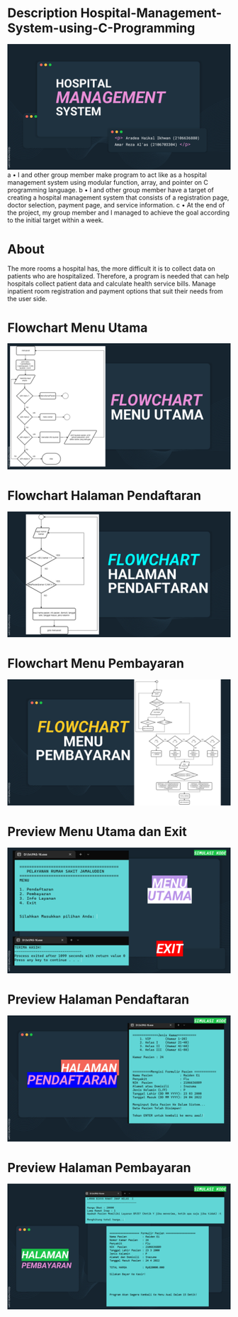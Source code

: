 # Description Hospital-Management-System-using-C-Programming
![alt text](https://github.com/Aradea-Ikh1/Hospital-Management-System-using-C-Programming/blob/master/Hospital%20Management%20System.png)
a • I and other group member make program to act like as a hospital management system using modular function, array, and pointer on C programming language.
b • I and other group member have a target of creating a hospital management system that consists of a registration page, doctor selection, payment page, and service information.
c • At the end of the project, my group member and I managed to achieve the goal according to the initial target within a week.
# About
The more rooms a hospital has, the more difficult it is to collect data on patients who are hospitalized. Therefore, a program is needed that can help hospitals collect patient data and calculate health service bills. Manage inpatient room registration and payment options that suit their needs from the user side.
# Flowchart Menu Utama
![alt text](https://github.com/Aradea-Ikh1/Hospital-Management-System-using-C-Programming/blob/master/Flowchart_Menu%20Utama.png)
# Flowchart Halaman Pendaftaran
![alt text](https://github.com/Aradea-Ikh1/Hospital-Management-System-using-C-Programming/blob/master/Flowchart_Halaman%20Pendaftaran.png)
# Flowchart Menu Pembayaran
![alt text](https://github.com/Aradea-Ikh1/Hospital-Management-System-using-C-Programming/blob/master/Flowchart_Menu%20Pembayaran.png)
# Preview Menu Utama dan Exit
![alt text](https://github.com/Aradea-Ikh1/Hospital-Management-System-using-C-Programming/blob/master/Menu%20Utama_Exit.png)
# Preview Halaman Pendaftaran
![alt text](https://github.com/Aradea-Ikh1/Hospital-Management-System-using-C-Programming/blob/master/Halaman_Pendaftaran.png)
# Preview Halaman Pembayaran
![alt text](https://github.com/Aradea-Ikh1/Hospital-Management-System-using-C-Programming/blob/master/Halaman_Pembayaran.png)
